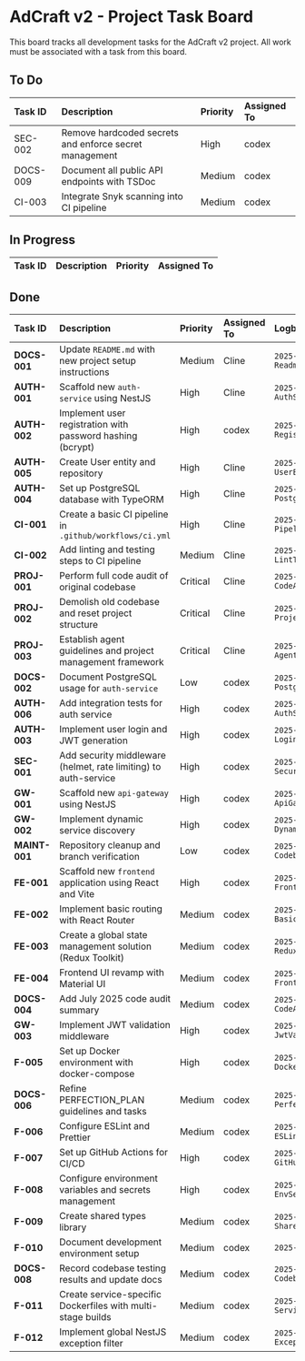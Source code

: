 # AdCraft v2 - Project Task Board

This board tracks all development tasks for the AdCraft v2 project. All work must be associated with a task from this board.

## To Do

| Task ID  | Description                                            | Priority | Assigned To |
| :------- | :----------------------------------------------------- | :------- | :---------- |
| SEC-002  | Remove hardcoded secrets and enforce secret management | High     | codex       |
| DOCS-009 | Document all public API endpoints with TSDoc           | Medium   | codex       |
| CI-003   | Integrate Snyk scanning into CI pipeline               | Medium   | codex       |

## In Progress

| Task ID | Description | Priority | Assigned To |
| :------ | :---------- | :------- | :---------- |

## Done

| Task ID       | Description                                                     | Priority | Assigned To | Logbook Entry                                     |
| :------------ | :-------------------------------------------------------------- | :------- | :---------- | :------------------------------------------------ |
| **DOCS-001**  | Update `README.md` with new project setup instructions          | Medium   | Cline       | `2025-07-03-DOCS-001-ReadmeUpdate.md`             |
| **AUTH-001**  | Scaffold new `auth-service` using NestJS                        | High     | Cline       | `2025-07-05-AUTH-001-AuthServiceScaffold.md`      |
| **AUTH-002**  | Implement user registration with password hashing (bcrypt)      | High     | codex       | `2025-07-04-AUTH-002-User-Registration.md`        |
| **AUTH-005**  | Create User entity and repository                               | High     | Cline       | `2025-07-03-AUTH-005-UserEntity.md`               |
| **AUTH-004**  | Set up PostgreSQL database with TypeORM                         | High     | Cline       | `2025-07-05-AUTH-004-PostgresSetupFixed.md`       |
| **CI-001**    | Create a basic CI pipeline in `.github/workflows/ci.yml`        | High     | Cline       | `2025-07-03-CI-001-PipelineSetup.md`              |
| **CI-002**    | Add linting and testing steps to CI pipeline                    | Medium   | Cline       | `2025-07-03-CI-002-LintTestSteps.md`              |
| **PROJ-001**  | Perform full code audit of original codebase                    | Critical | Cline       | `2025-07-03-PROJ-001-CodeAudit.md`                |
| **PROJ-002**  | Demolish old codebase and reset project structure               | Critical | Cline       | `2025-07-03-PROJ-002-ProjectReset.md`             |
| **PROJ-003**  | Establish agent guidelines and project management framework     | Critical | Cline       | `2025-07-03-PROJ-003-AgentFramework.md`           |
| **DOCS-002**  | Document PostgreSQL usage for `auth-service`                    | Low      | codex       | `2025-07-05-DOCS-002-PostgresUpdate.md`           |
| **AUTH-006**  | Add integration tests for auth service                          | High     | codex       | `2025-07-05-AUTH-006-AuthServiceE2E.md`           |
| **AUTH-003**  | Implement user login and JWT generation                         | High     | codex       | `2025-07-06-AUTH-003-LoginFlow.md`                |
| **SEC-001**   | Add security middleware (helmet, rate limiting) to auth-service | High     | codex       | `2025-07-06-SEC-001-SecurityMiddleware.md`        |
| **GW-001**    | Scaffold new `api-gateway` using NestJS                         | High     | codex       | `2025-07-06-GW-001-ApiGatewayScaffold.md`         |
| **GW-002**    | Implement dynamic service discovery                             | High     | codex       | `2025-07-06-GW-002-DynamicServiceDiscovery.md`    |
| **MAINT-001** | Repository cleanup and branch verification                      | Low      | codex       | `2025-07-06-MAINT-001-CodebaseCleanup.md`         |
| **FE-001**    | Scaffold new `frontend` application using React and Vite        | High     | codex       | `2025-07-09-FE-001-FrontendScaffold.md`           |
| **FE-002**    | Implement basic routing with React Router                       | Medium   | codex       | `2025-07-09-FE-002-BasicRouting.md`               |
| **FE-003**    | Create a global state management solution (Redux Toolkit)       | Medium   | codex       | `2025-07-09-FE-003-ReduxToolkitSetup.md`          |
| **FE-004**    | Frontend UI revamp with Material UI                             | Medium   | codex       | `2025-07-07-FE-004-FrontendUIRevamp.md`           |
| **DOCS-004**  | Add July 2025 code audit summary                                | Medium   | codex       | `2025-07-08-DOCS-004-CodeAuditSummary.md`         |
| **GW-003**    | Implement JWT validation middleware                             | High     | codex       | `2025-07-08-GW-003-JwtValidationMiddleware.md`    |
| **F-005**     | Set up Docker environment with docker-compose                   | High     | codex       | `2025-07-10-F-005-DockerEnvironment.md`           |
| **DOCS-006**  | Refine PERFECTION_PLAN guidelines and tasks                     | Medium   | codex       | `2025-07-11-DOCS-006-PerfectionPlanPolish.md`     |
| **F-006**     | Configure ESLint and Prettier                                   | Medium   | codex       | `2025-07-12-F-006-ESLintPrettierHook.md`          |
| **F-007**     | Set up GitHub Actions for CI/CD                                 | High     | codex       | `2025-07-13-F-007-GitHubActionsCI.md`             |
| **F-008**     | Configure environment variables and secrets management          | High     | codex       | `2025-07-14-F-008-EnvSecretsManagement.md`        |
| **F-009**     | Create shared types library                                     | Medium   | codex       | `2025-07-14-F-009-SharedTypesLib.md`              |
| **F-010**     | Document development environment setup                          | Medium   | codex       | `2025-07-14-F-010-DevEnvDocs.md`                  |
| **DOCS-008**  | Record codebase testing results and update docs                 | Medium   | codex       | `2025-07-15-DOCS-008-CodebaseTesting.md`          |
| **F-011**     | Create service-specific Dockerfiles with multi-stage builds     | Medium   | codex       | `2025-07-10-F-011-ServiceDockerfilesCompleted.md` |
| **F-012**     | Implement global NestJS exception filter                        | Medium   | codex       | `2025-07-10-F-012-ExceptionFilterCompleted.md`    |
